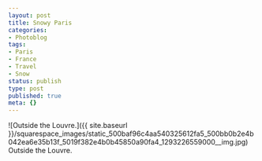 ```yaml
---
layout: post
title: Snowy Paris
categories:
- Photoblog
tags:
- Paris
- France
- Travel
- Snow
status: publish
type: post
published: true
meta: {}
---
```


![Outside the Louvre.]({{ site.baseurl }}/squarespace_images/static_500baf96c4aa540325612fa5_500bb0b2e4b042ea6e35b13f_5019f382e4b0b45850a90fa4_1293226559000__img.jpg) Outside the Louvre.

